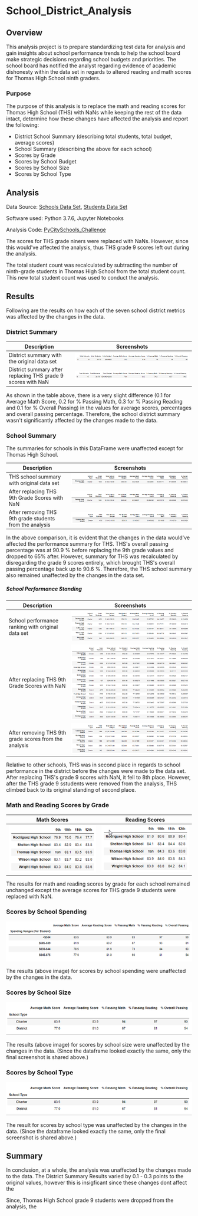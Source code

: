 # School_District_Analysis

## Overview 
This analysis project is to prepare standardizing test data for analysis and gain insights about school performance trends to help the school board make strategic decisions regarding school budgets and priorities. The school board has notified the analyst regarding evidence of academic dishonesty within the data set in regards to altered reading and math scores for Thomas High School ninth graders.

### Purpose 
The purpose of this analysis is to replace the math and reading scores for Thomas High School (THS) with NaNs while keeping the rest of the data intact, determine how these changes have affected the analysis and report the following:

* District School Summary (describing total students, total budget, average scores)
* School Summary (describing the above for each school)
* Scores by Grade
* Scores by School Budget
* Scores by School Size
* Scores by School Type

## Analysis 

Data Source: [Schools Data Set](Resources/school_data.csv),
            [Students Data Set](Resources/student_data.csv)

Software used: Python 3.7.6, Jupyter Notebooks

Analysis Code: [PyCitySchools_Challenge](PyCitySchools_Challenge.ipynb)

The scores for THS grade niners were replaced with NaNs. However, since this would've affected the analysis, thus THS grade 9 scores left out during the analysis. 

The total student count was recalculated by subtracting the number of ninth-grade students in Thomas High School from the total student count. This new total student count was used to conduct the analysis. 

## Results

Following are the results on how each of the seven school district metrics was affected by the changes in the data.


### District Summary

| Description  |  Screenshots       |
|-----------|----------|        
|District summary with the original data set   |![Original School District Summary](Images/School_District_Summary_Original.PNG)|
|District summary after replacing THS grade 9 scores with NaN|![New School District Summary](Images/School_District_Summary_Challenge.PNG)|

As shown in the table above, there is a very slight difference (0.1 for Average Math Score, 0.2 for % Passing Math, 0.3 for % Passing Reading and 0.1 for % Overall Passing) in the values for average scores, percentages and overall passing percentage. Therefore, the school district summary wasn't significantly affected by the changes made to the data. 

### School Summary

The summaries for schools in this DataFrame were unaffected except for Thomas High School.  

| Description  |  Screenshots       |
|----|----|
|THS school summary with original data set|![Original School Summary](Images/School_Summary_Original.PNG)|
|After replacing THS 9th Grade Scores with NaN|![New School Summary](Images/School_Summary_Challenge.PNG)|
|After removing THS 9th grade students from the analysis|![After removing Grade 9 from Total Student](Images/School_Summary_ChallengeAfter.PNG)|

In the above comparison, it is evident that the changes in the data would've affected the performance summary for THS. THS's overall passing percentage was at 90.9 % before replacing the 9th grade values and dropped to 65% after. However, summary for THS was recalculated by disregarding the grade 9 scores entirely, which brought THS's overall passing percentage back up to 90.6 %. Therefore, the THS school summary also remained unaffected by the changes in the data set. 

##### School Performance Standing

| Description  |  Screenshots       |
|----|----|
|School performance ranking with original data set|![Original School Performance](Images/School_Summary_Sorted_Original.png)|
|After replacing THS 9th Grade Scores with NaN|![New School Performance](Images/School_Summary_Sorted_Challenge.png)|
|After removing THS 9th grade scores from the analysis|![School Performance after removing THS Grade 9 scores](Images/School_Summary_Sorted_ChallengeAfter.png)|


Relative to other schools, THS was in second place in regards to school performance in the district before the changes were made to the data set. After replacing THS's grade 9 scores with NaN, it fell to 8th place. However, after the THS grade 9 sstudents were removed from the analysis, THS climbed back to its original standing of second place. 

 
### Math and Reading Scores by Grade

| Math Scores | Reading Scores|
|-------------|---------------|
|![Math Scores by Grade after replacing 9th Grade Scores](Images/Math_Scores_by_Grade_New.png) | ![Reading Scores by Grade after replacing 9th Grade Scores](Images/Reading_Scores_by_Grade_New.png)| 

The results for math and reading scores by grade for each school remained unchanged except the average scores for THS grade 9 students were replaced with NaN.
    
### Scores by School Spending
![Scores by School Spending](Images/Scores_by_School_Spending.png)

The results (above image) for scores by school spending were unaffected by the changes in the data. 

### Scores by School Size

![Scores by School Size](Images/School_Type_Challenge.PNG)

The results (above image) for scores by school size were unaffected by the changes in the data. (Since the dataframe looked exactly the same, only the final screenshot is shared above.)

### Scores by School Type

![New School Type Summary](Images/School_Type_Challenge.PNG)

The result for scores by school type was unaffected by the changes in the data. (Since the dataframe looked exactly the same, only the final screenshot is shared above.)


## Summary

In conclusion, at a whole, the analysis was unaffected by the changes made to the data. The District Summary Results varied by 0.1 - 0.3 points to the original values, however this is insigficant since these changes dont affect the 


Since, Thomas High School grade 9 students were dropped from the analysis, the 

